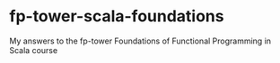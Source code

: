 # fp-tower-scala-foundations
My answers to the fp-tower Foundations of Functional Programming in Scala course
